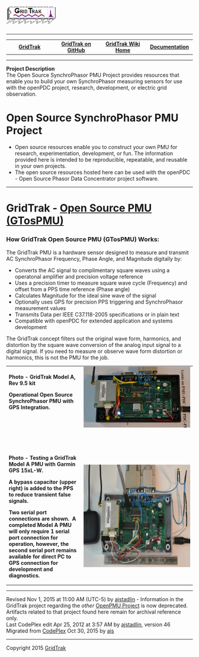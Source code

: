 <html lang="en">
<body>
<!--HtmlToGmd.Body-->
<div id="NavigationMenu">
<h1><a href="https://github.com/ajstadlin/GridTrak/blob/master/Documentation/wiki/GridTrak_Home.md">
<img src="https://github.com/ajstadlin/GridTrak/blob/master/Documentation/wiki/GridTrak_Logo.png" alt="Open Source SynchroPhasor PMU" /></a></h1>
<hr />
<table style="width: 100%; border-collapse: collapse; border: 0px solid gray;">
<tr>
<td style="width: 25%; text-align:center;"><b><a href="http://www.gridtrak.com">GridTrak</a></b></td>
<td style="width: 25%; text-align:center;"><b><a href="https://github.com/ajstadlin/GridTrak">GridTrak on GitHub</a></b></td>
<td style="width: 25%; text-align:center;"><b><a href="https://github.com/ajstadlin/GridTrak/blob/master/Documentation/wiki/GridTrak_Home.md">GridTrak Wiki Home</a></b></td>
<td style="width: 25%; text-align:center;"><b><a href="https://github.com/ajstadlin/GridTrak/blob/master/Documentation/wiki/GridTrak_Documentation_Home.md">Documentation</a></b></td>
</tr>
</table>
</div>
<hr />
<!--/HtmlToGmd.Body-->
<div class="WikiContent">
<div class="wikidoc">
<p><strong>Project Description</strong> <br>
The Open Source SynchroPhasor PMU Project provides resources that enable you to build your own SynchroPhasor measuring sensors for use with the openPDC project, research, development, or electric grid observation.</p>
<h1>Open Source SynchroPhasor PMU Project</h1>
<ul>
<li>Open source resources enable you to construct your own PMU for research, experimentation, development, or fun. The information provided here is intended to be reproducible, repeatable, and reusable in your own projects.
</li><li>The open source resources hosted here can be used with the openPDC - Open Source Phasor Data Concentrator project software.
</li></ul>
<hr>
<h1>GridTrak - <a href="https://github.com/ajstadlin/GridTrak/blob/master/Documentation/wiki/GridTrak_Open_Source_PMU_-GTosPMU-.md">Open Source PMU (GTosPMU)</a></h1>
<h3>How GridTrak Open Source PMU (GTosPMU) Works:</h3>
<p>The GridTrak PMU is a hardware sensor designed to measure and transmit AC SynchroPhasor Frequency, Phase Angle, and Magnitude digitally by:</p>
<ul>
<li>Converts the AC signal to complimentary square waves using a operatonal amplifier and precision voltage reference
</li><li>Uses a precision timer to measure square wave cycle (Frequency) and offset from a PPS time reference (Phase angle)
</li><li>Calculates Magnitude for the ideal sine wave of the signal </li><li>Optionally uses GPS for precision PPS triggering and SynchroPhasor measurement values
</li><li>Transmits Data per IEEE C37.118-2005 specifications or in plain text </li><li>Compatible with openPDC for extended application and systems development </li></ul>
<p>The GridTrak concept filters out the original wave form, harmonics, and distortion by the square wave conversion of the analog input signal to a digital signal. If you need to measure or observe wave form distortion or harmonics, this is not the PMU for
 the job.</p>
<table style="width:100%">
<tbody>
<tr>
<td style="width:40%">
<p><strong>Photo - </strong><strong>GridTrak Model A, Rev 9.5 kit</strong></p>
<p><strong>Operational&nbsp;Open Source SynchroPhasor PMU with GPS Integration.</strong></p>
<p>&nbsp;</p>
</td>
<td style="width:60%"><strong><img src="https://github.com/ajstadlin/GridTrak/blob/master/Documentation/wiki/files/GridTrak_PMU_Mod_A_9-7_web.jpg" alt="" width="449"></strong></td>
</tr>
<tr>
<td style="width:40%">
<p><strong>&nbsp;</strong></p>
</td>
<td style="width:60%">&nbsp;</td>
</tr>
<tr>
<td style="width:40%">
<p><strong>Photo - Testing a GridTrak Model A PMU with Garmin GPS 15xL-W.&nbsp; </strong>
</p>
<p><strong>A bypass capacitor (upper right)&nbsp;is added to the PPS to reduce transient false signals.</strong></p>
<p><strong>Two serial port connections are shown.&nbsp;&nbsp;A completed&nbsp;Model A PMU will only require 1 serial port connection for operation, however, the second serial port remains available for direct PC to GPS connection for development and diagnostics.&nbsp;
</strong></p>
</td>
<td style="width:60%"><img src="https://github.com/ajstadlin/GridTrak/blob/master/Documentation/wiki/files/GTosPMU_Mod_A_GPS.jpg" alt="" width="449" height="276"></td>
</tr>
</tbody>
</table>
</div>
</div>
<hr />
<div class="footer">
Revised Nov 1, 2015 at 11:00 AM (UTC-5) by <a id="wikiEditByLink" href="https://github.com/ajstadlin/GridTrak/blob/master/Documentation/wiki/Contributors/ajstadlin.md">ajstadlin</a> - Information in the GridTrak project regarding the <i>other</i> <a href="http://openpmu.sourceforge.net/">OpenPMU Project</a> is now deprecated.  Artifacts related to that project found here remain for archival reference only.<br />
Last CodePlex edit <span class="smartDate" title="4/25/2012 3:57:56 AM" LocalTimeTicks="1335351476">Apr 25, 2012 at 3:57 AM</span> by <a id="wikiEditByLink" href="https://github.com/ajstadlin/GridTrak/blob/master/Documentation/wiki/Contributors/ajstadlin.md">ajstadlin</a>, version 46<br />
<!--HtmlToGmd.Migration-->Migrated from <a href="http://gridtrak.codeplex.com">CodePlex</a> Oct 30, 2015 by <a href="https://github.com/ajstadlin/GridTrak/blob/master/Documentation/wiki/Contributors/ajstadlin.md">ajs</a><!--/HtmlToGmd.Migration-->
</div>
<!--HtmlToGmd.Foot-->
<div id="copyright">
<hr />
Copyright 2015 <a href="http://www.gridtrak.com">GridTrak</a>
</div>
<!--/HtmlToGmd.Foot-->
</body>
</html>
